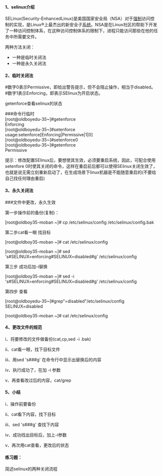 #### 1、selinux介绍

SELinux\(Security-EnhancedLinux\)是美国国家安全局（NSA）对于[强制](http://baike.so.com/doc/6296629.html)访问控制的实现，是Linux®上最杰出的新安全子[系统](http://baike.so.com/doc/5402991.html)。NSA是在Linux社区的帮助下开发了一种访问控制体系，在这种访问控制体系的限制下，进程只能访问那些在他的任务中所需要文件。

两种方法关闭：

* 一种是临时关闭法
* 一种是永久关闭法

#### 2、临时关闭法

\#数字0表示Permissive，即给出警告提示，但不会阻止操作，相当于disabled。  
 \#数字1表示Enforcing，即表示SElinux为开启状态。

getenforce查看selinux的状态

\#\#\#命令行临时  
 \[root@oldboyedu-35~\]\#getenforce  
 Enforcing  
 \[root@oldboyedu-35~\]\#setenforce  
 usage:setenforce\[Enforcing\|Permissive\|1\|0\]  
 \[root@oldboyedu-35~\]\#setenforce0  
 \[root@oldboyedu-35~\]\#getenforce  
 Permissive

提示：修改配置SElinux后，要想使其生效，必须要重启系统，因此，可配合使用setenfore 0时使其关闭的命令，这样在重启前后都可以使得SElinux关闭生效了，也就是说无需立刻重新启动了，在生成场景下linux机器是不能随意重启的\(不要给自己找任何理由重启\)

#### 3、永久关闭法

\#\#\#文件中更改，永久生效

第一步操作前的备份\(复制\)：

\[root@oldboy35-moban ~\]\# cp /etc/selinux/config /etc/selinux/config.bak

第二步cat看一眼 找目标

\[root@oldboy35-moban ~\]\# cat /etc/selinux/config

\[root@oldboy35-moban ~\]\# sed 's\#SELINUX=enforcing\#SELINUX=disabled\#g' /etc/selinux/config

第三步 成功后加-i替换

\[root@oldboy35-moban ~\]\# sed -i 's\#SELINUX=enforcing\#SELINUX=disabled\#g' /etc/selinux/config

第四步 查看

\[root@oldboyedu-35~\]\#grep"=disabled"/etc/selinux/config  
 SELINUX=disabled

\[root@oldboy35-moban ~\]\# cat /etc/selinux/config

#### 4、更改文件的规范

i、将要修改的文件做备份\(cat,cp,sed -i .bak\)

ii、cat看一眼，找下目标文件

iii、用sed 's\#\#\#g' 在命令行中显示出替换后的内容

iv、执行成功了，在加 -i 参数

v、再查看改过后的内容，cat/grep

#### 5、小结

i、操作前要备份

ii、cat看下内容，找下目标

iii、sed 's\#\#\#g' 查找下内容

iv、成功找出目标后，加上-i参数

v、再次用cat查看，更改后的状态

#### 练习题：

简述selinux的两种关闭流程



